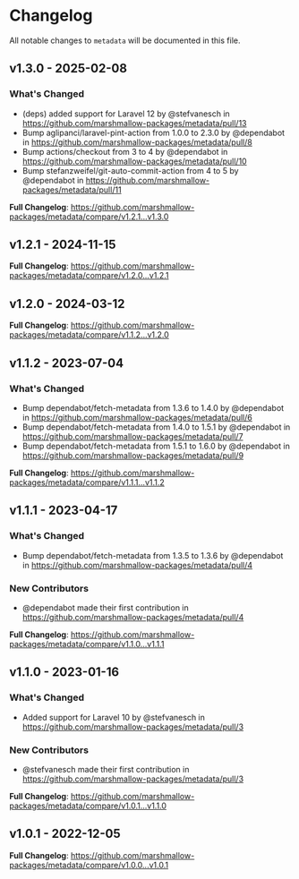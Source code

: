# Changelog

All notable changes to `metadata` will be documented in this file.

## v1.3.0 - 2025-02-08

### What's Changed

* (deps) added support for Laravel 12 by @stefvanesch in https://github.com/marshmallow-packages/metadata/pull/13
* Bump aglipanci/laravel-pint-action from 1.0.0 to 2.3.0 by @dependabot in https://github.com/marshmallow-packages/metadata/pull/8
* Bump actions/checkout from 3 to 4 by @dependabot in https://github.com/marshmallow-packages/metadata/pull/10
* Bump stefanzweifel/git-auto-commit-action from 4 to 5 by @dependabot in https://github.com/marshmallow-packages/metadata/pull/11

**Full Changelog**: https://github.com/marshmallow-packages/metadata/compare/v1.2.1...v1.3.0

## v1.2.1 - 2024-11-15

**Full Changelog**: https://github.com/marshmallow-packages/metadata/compare/v1.2.0...v1.2.1

## v1.2.0 - 2024-03-12

**Full Changelog**: https://github.com/marshmallow-packages/metadata/compare/v1.1.2...v1.2.0

## v1.1.2 - 2023-07-04

### What's Changed

- Bump dependabot/fetch-metadata from 1.3.6 to 1.4.0 by @dependabot in https://github.com/marshmallow-packages/metadata/pull/6
- Bump dependabot/fetch-metadata from 1.4.0 to 1.5.1 by @dependabot in https://github.com/marshmallow-packages/metadata/pull/7
- Bump dependabot/fetch-metadata from 1.5.1 to 1.6.0 by @dependabot in https://github.com/marshmallow-packages/metadata/pull/9

**Full Changelog**: https://github.com/marshmallow-packages/metadata/compare/v1.1.1...v1.1.2

## v1.1.1 - 2023-04-17

### What's Changed

- Bump dependabot/fetch-metadata from 1.3.5 to 1.3.6 by @dependabot in https://github.com/marshmallow-packages/metadata/pull/4

### New Contributors

- @dependabot made their first contribution in https://github.com/marshmallow-packages/metadata/pull/4

**Full Changelog**: https://github.com/marshmallow-packages/metadata/compare/v1.1.0...v1.1.1

## v1.1.0 - 2023-01-16

### What's Changed

- Added support for Laravel 10 by @stefvanesch in https://github.com/marshmallow-packages/metadata/pull/3

### New Contributors

- @stefvanesch made their first contribution in https://github.com/marshmallow-packages/metadata/pull/3

**Full Changelog**: https://github.com/marshmallow-packages/metadata/compare/v1.0.1...v1.1.0

## v1.0.1 - 2022-12-05

**Full Changelog**: https://github.com/marshmallow-packages/metadata/compare/v1.0.0...v1.0.1
